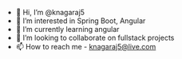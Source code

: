 - 👋 Hi, I’m @knagaraj5
- 👀 I’m interested in Spring Boot, Angular
- 🌱 I’m currently learning angular
- 💞️ I’m looking to collaborate on fullstack projects
- 📫 How to reach me - knagaraj5@live.com

<!---
knagaraj5/knagaraj5 is a ✨ special ✨ repository because its `README.md` (this file) appears on your GitHub profile.
You can click the Preview link to take a look at your changes.
--->
